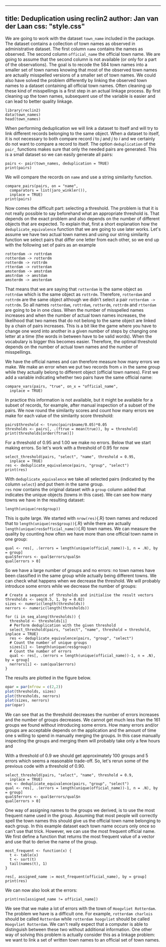 <!--
%\VignetteEngine{simplermarkdown::mdweave_to_html}
%\VignetteIndexEntry{Deduplication using reclin2}
-->
---
title: Deduplication using reclin2
author: Jan van der Laan
css: "style.css"
---


We are going to work with the dataset `town_name` included in the package. The
dataset contains a collection of town names as observed in administrative
dataset. The first column `name` contains the names as observed. The second
column `official_name` the official town name. We are going to assume that the
second column is not available (or only for a part of the observations). The
goal is to recode the 584 town names into a smaller set of town names knowing
that most of the observed town names are actually misspelled versions of a
smaller set of town names. We could also have solved the problem differently by
linking the observed town names to a dataset containing all official town names.
Often cleaning up these kind of misspellings is a first step in an actual
linkage process. By first cleaning up the town names, subsequent use of the
variable is easier and can lead to better quality linkage.

```{.R}
library(reclin2)
data(town_names)
head(town_names)
```

When performing deduplication we will link a dataset to itself and will try to
link different records belonging to the same object. When a dataset to itself, it
is not necessary to both compare record *i* to *j* and *j* to *i* and we
certainly do not want to compare a record to itself. The option `deduplication`
of the `pair_` functions makes sure that only the needed pairs are generated.
This is a small dataset so we can easily generate all pairs:

```{.R}
pairs <- pair(town_names, deduplication = TRUE)
print(pairs)
```

We will compare the records on `name` and use a string similarity function. 

```{.R}
compare_pairs(pairs, on = "name", 
  comparators = list(jaro_winkler()), 
  inplace = TRUE)
print(pairs)
```

Now comes the difficult part: selecting a threshold. The problem is that it is
not really possible to say beforehand what an appropriate threshold is. That
depends on the exact problem and also depends on the number of different
objects that are expected. To explain that, first a short explanation how the
`deduplicate_equivalence` function that we are going to use later works. Let's
assume we have two actual town names and using our string similarity function
we select pairs that differ one letter from each other, so we end up with the
following set of pairs as an example

```
rotterdam -> rottrdam
rotterdam -> rotterdm
rotterdm -> rottrdm
rtterdam -> rotterdam
amsterdam -> amstrdam
amstrdam -> amstdam
amsterdm -> amsterdam
```

That means that we are saying that `rotterdam` is the same object as `rottrdam`
which is the same object as `rottrdm`. Therefore, `rotterdam` and `rottrdm` are
the same object although we didn't select a pair `rotterdam -> rottrdm`. So all
names `rotterdam`, `rottrdam`, `rotterdm`, `rottrdm` and `rtterdam` are going to
be in one class. When the number of misspelled names increases and when the
number of actual town names increases, the likelihood that two names that do not
belong to the same object are linked by a chain of pairs increases.  This is a
bit like the game where you have to change one word into another in a given number
of steps by changing one letter at a time (the words in between have to be valid
words). When the vocabulary is bigger this becomes easier. Therefore, the
optimal threshold depends on the number of actual town names and the number of
misspellings. 

We have the official names and can therefore measure how many errors we make. We
make an error when we put two records from `x` in the same group while they
actually belong to different object (official town names). First we add a
variable indicating whether two pairs have the same official name:

```{.R}
compare_vars(pairs, "true", on_x = "official_name",
  inplace = TRUE)
```

In practice this information is not available, but it might be available for a
subset of records, for example, after manual inspection of a subset of the
pairs. We now round the similarity scores and count how many errors we make for
each value of the similarity score threshold:

```{.R}
pairs$threshold <- trunc(pairs$name/0.05)*0.05
thresholds <- pairs[, .(ftrue = mean(true)), by = threshold]
print(thresholds[order(ftrue)])
```

For a threshold of 0.95 and 1.00 we make no errors. Below that we start making
errors. So let's work with a threshold of 0.95 for now

```{.R}
select_threshold(pairs, "select", "name", threshold = 0.95,
  inplace = TRUE)
res <- deduplicate_equivalence(pairs, "group", "select")
print(res)
```

With `deduplicate_equivalence` we take all selected pairs (indicated by the
column `select`) and put them in the same group.  
`res` now contains the original dataset with a `group` column added that
indicates the unique objects (towns in this case). We can see how many towns we
have in the resulting dataset:

```{.R}
length(unique(res$group))
```

This is quite large. We started with `nrow(res)`{.R} town names and reduced that
to `length(unique(res$group))`{.R} while there are actually
`length(unique(res$official_name))`{.R} town names. We can measure the quality
by counting how often we have more than one official town name in one group:

```{.R}
qual <- res[, .(errors = length(unique(official_name))-1, n = .N), by = group]
qual$ferrors <- qual$errors/qual$n
qual[errors > 0]
```
So we have a large number of groups and no errors: no town names have been 
classified in the same group while actually being different towns. We can check
what happens when we decrease the threshold. We will probably introduce some
errors while we decrease the number of groups:

```{.R}
# Create a sequence of thresholds and initialise the result vectors
thresholds <- seq(0.5, 1, by = 0.02)
sizes <- numeric(length(thresholds))
nerrors <- numeric(length(thresholds))

for (i in seq_along(thresholds)) {
  threshold <- thresholds[i]
  # Perform deduplication with the given threshold
  select_threshold(pairs, "select", "name", threshold = threshold, inplace = TRUE)
  res <- deduplicate_equivalence(pairs, "group", "select")
  # Count the number of unique groups
  sizes[i] <- length(unique(res$group))
  # Count the number of errors
  qual <- res[, .(errors = length(unique(official_name))-1, n = .N), by = group]
  nerrors[i] <- sum(qual$errors)
}
```

The results are plotted in the figure below.

```{.R fun=output_figure name="fig2"}
opar = par(mfrow = c(2,2))
plot(thresholds, sizes)
plot(thresholds, nerrors)
plot(sizes, nerrors)
par(opar)
```

We can see that as the threshold decreases the number of errors increases and
the number of groups decreases. We cannot get much less than the 161 groups we
found without introducing some errors. How many errors and/or groups are
acceptable depends on the application and the amount of time one s willing to
spend in manually merging the groups. In this case manually inspecting the
groups and merging them will probably take only a few hours and 

With a threshold of 0.9 we should get approximately 100 groups and 5 errors
which seems a reasonable trade-off. So, let's rerun some of the previous code
with a threshold of 0.90. 

```{.R}
select_threshold(pairs, "select", "name", threshold = 0.9,
  inplace = TRUE)
res <- deduplicate_equivalence(pairs, "group", "select")
qual <- res[, .(errors = length(unique(official_name))-1, n = .N), by = group]
qual$ferrors <- qual$errors/qual$n
qual[errors > 0]
```


One way of assigning names to the groups we derived, is to use the most frequent
name used in the group. Assuming that most people will correctly spell the town
names this should give us the official town name belonging to each group. In
this example dataset each town name occurs only once so can't use that trick.
However, we can use the most frequent official name. We first define a function
that returns the most frequent value of a vector and use that to derive the
name of the group. 

```{.R}
most_frequent <- function(x) {
  t <- table(x)
  t <- sort(t)
  tail(names(t), 1)
}

res[, assigned_name := most_frequent(official_name), by = group]
print(res)
```

We can now also look at the errors:

```{.R}
print(res[assigned_name != official_name])
```

We see that we make a lot of errors with the town of `Hoogvliet Rotterdam`. The
problem we have is a difficult one. For example, `rotterdam charlois` should be
called `Rotterdam` while `rotterdam hoogvliet` should be called `Hoogvliet
Rotterdam`. We can't really expect that a computer is able to distinguish
between these two without additional information. One other way of solving this
problem is actually consider this as a linkage problem: we want to link a set of
written town names to an official set of town names.

